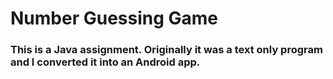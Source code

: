 # Number Guessing Game

### This is a Java assignment. Originally it was a text only program and I converted it into an Android app.
